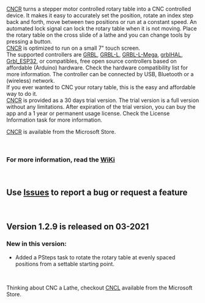 [CNCR](https://www.microsoft.com/store/apps/9N7HPG47XK0G) turns a stepper motor controlled rotary table into a CNC controlled device. It makes it easy to accurately set the position, rotate an index step back and forth, move between two positions or run at a constant speed. An automated lock signal can lock the rotary table when it is not moving. Place the rotary table on the cross slide of a lathe and you can change tools by pressing a button.  
[CNCR](https://www.microsoft.com/store/apps/9N7HPG47XK0G) is optimized to run on a small 7" touch screen.  
The supported controllers are [GRBL](https://github.com/gnea/grbl/wiki), [GRBL-L](https://github.com/MetalWorkerTools/grbl-L), [GRBL-L-Mega](https://github.com/MetalWorkerTools/grbl-L-Mega), [grblHAL](https://github.com/terjeio/grblHAL/wiki), [Grbl_ESP32](https://github.com/bdring/Grbl_Esp32/wiki), or compatibles, free open source controllers based on affordable (Arduino) hardware. Check the hardware compatibility list for more information. The controller can be connected by USB, Bluetooth or a (wireless) network.  
If you ever wanted to CNC your rotary table, this is the easy and affordable way to do it.  
[CNCR](https://www.microsoft.com/store/apps/9N7HPG47XK0G) is provided as a 30 days trial version. The trial version is a full version without any limitations. After expiration of the trial version, you can buy the app and a 1 year or permanent usage license. Check the License Information task for more information.  

[CNCR](https://www.microsoft.com/store/apps/9N7HPG47XK0G) is available from the Microsoft Store.
<p>&nbsp;</p> 

### For more information, read the [WiKi](https://github.com/MetalWorkerTools/CNCR/wiki)
<p>&nbsp;</p>

## Use [**Issues**](https://github.com/MetalWorkerTools/CNCR/issues) to report a bug or request a feature 
<p>&nbsp;</p>

## Version 1.2.9 is released on 03-2021  

### New in this version:
* Added a PSteps task to rotate the rotary table at evenly spaced positions from a settable starting point.  
<p>&nbsp;</p>  

Thinking about CNC a Lathe, checkout [CNCL](https://www.microsoft.com/store/apps/9P42TB5T697H) available from the Microsoft Store.  

